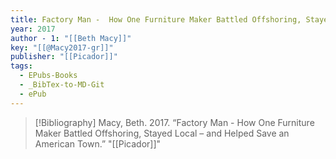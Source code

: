 ```yaml
---
title: Factory Man -  How One Furniture Maker Battled Offshoring, Stayed Local – and Helped Save an American Town
year: 2017
author - 1: "[[Beth Macy]]"
key: "[[@Macy2017-gr]]"
publisher: "[[Picador]]"
tags:
  - EPubs-Books
  - _BibTex-to-MD-Git
  - ePub
---
```


> [!Bibliography]
> Macy, Beth. 2017. “Factory Man -  How One Furniture Maker Battled Offshoring, Stayed Local – and Helped Save an American Town.” "[[Picador]]"